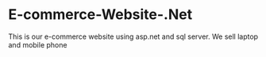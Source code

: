 # E-commerce-Website-.Net
This is our e-commerce website using asp.net and sql server. We sell laptop and mobile phone
